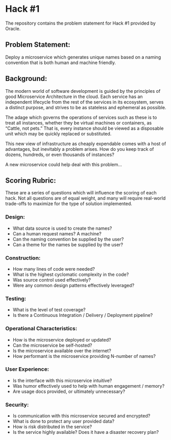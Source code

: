 # Hack #1
The repository contains the problem statement for Hack #1 provided by Oracle.

## Problem Statement:

Deploy a microservice which generates unique names based on a naming convention that is both human and machine friendly.

## Background:

The modern world of software development is guided by the principles of good Microservice Architecture in the cloud. Each service has an independent lifecycle from the rest of the services in its ecosystem, serves a distinct purpose, and strives to be as stateless and ephemeral as possible.

The adage which governs the operations of services such as these is to treat all instances, whether they be virtual machines or containers, as “Cattle, not pets.” That is, every instance should be viewed as a disposable unit which may be quickly replaced or substituted.

This new view of infrastructure as cheaply expendable comes with a host of advantages, but inevitably a problem arises. How do you keep track of dozens, hundreds, or even thousands of instances? 

A new microservice could help deal with this problem…



## Scoring Rubric:

These are a series of questions which will influence the scoring of each hack. Not all questions are of equal weight, and many will require real-world trade-offs to maximize for the type of solution implemented.

### Design:

- What data source is used to create the names?
- Can a human request names? A machine?
- Can the naming convention be supplied by the user?
- Can a theme for the names be supplied by the user?

### Construction:

- How many lines of code were needed?
- What is the highest cyclomatic complexity in the code?
- Was source control used effectively?
- Were any common design patterns effectively leveraged?

### Testing: 

- What is the level of test coverage?
- Is there a Continuous Integration / Delivery / Deployment pipeline?

### Operational Characteristics:

- How is the microservice deployed or updated?
- Can the microservice be self-hosted?
- Is the microservice available over the internet?
- How performant is the microservice providing N-number of names?


### User Experience:

- Is the interface with this microservice intuitive?
- Was humor effectively used to help with human engagement / memory?
- Are usage docs provided, or ultimately unnecessary?


### Security:

- Is communication with this microservice secured and encrypted?
- What is done to protect any user provided data?
- How is risk distributed in the service?
- Is the service highly available? Does it have a disaster recovery plan?

